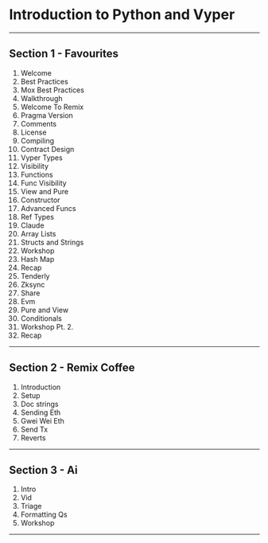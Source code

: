 # Introduction to Python and Vyper
_______________________________________________________________________________
## Section 1 - Favourites
01. Welcome
02. Best Practices
03. Mox Best Practices
04. Walkthrough
05. Welcome To Remix
06. Pragma Version
07. Comments
08. License
09. Compiling
10. Contract Design
11. Vyper Types
12. Visibility
13. Functions
14. Func Visibility
15. View and Pure
16. Constructor
17. Advanced Funcs
18. Ref Types
19. Claude 
20. Array Lists
21. Structs and Strings
22. Workshop
23. Hash Map
24. Recap
25. Tenderly
26. Zksync
27. Share
28. Evm
29. Pure and View
30. Conditionals
31. Workshop Pt. 2.
32. Recap
_______________________________________________________________________________
## Section 2 - Remix Coffee

1. Introduction
2. Setup
3. Doc strings
4. Sending Eth
5. Gwei Wei Eth
6. Send Tx
7. Reverts

_______________________________________________________________________________
## Section 3 - Ai
1. Intro
2. Vid
3. Triage
4. Formatting Qs
5. Workshop
_______________________________________________________________________________
